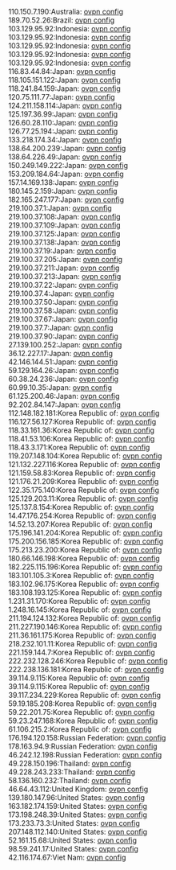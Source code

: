 110.150.7.190:Australia: [ovpn config](vpn/110_150_7_190.ovpn)  
189.70.52.26:Brazil: [ovpn config](vpn/189_70_52_26.ovpn)  
103.129.95.92:Indonesia: [ovpn config](vpn/103_129_95_92.ovpn)  
103.129.95.92:Indonesia: [ovpn config](vpn/103_129_95_92.ovpn)  
103.129.95.92:Indonesia: [ovpn config](vpn/103_129_95_92.ovpn)  
103.129.95.92:Indonesia: [ovpn config](vpn/103_129_95_92.ovpn)  
103.129.95.92:Indonesia: [ovpn config](vpn/103_129_95_92.ovpn)  
116.83.44.84:Japan: [ovpn config](vpn/116_83_44_84.ovpn)  
118.105.151.122:Japan: [ovpn config](vpn/118_105_151_122.ovpn)  
118.241.84.159:Japan: [ovpn config](vpn/118_241_84_159.ovpn)  
120.75.111.77:Japan: [ovpn config](vpn/120_75_111_77.ovpn)  
124.211.158.114:Japan: [ovpn config](vpn/124_211_158_114.ovpn)  
125.197.36.99:Japan: [ovpn config](vpn/125_197_36_99.ovpn)  
126.60.28.110:Japan: [ovpn config](vpn/126_60_28_110.ovpn)  
126.77.25.194:Japan: [ovpn config](vpn/126_77_25_194.ovpn)  
133.218.174.34:Japan: [ovpn config](vpn/133_218_174_34.ovpn)  
138.64.200.239:Japan: [ovpn config](vpn/138_64_200_239.ovpn)  
138.64.226.49:Japan: [ovpn config](vpn/138_64_226_49.ovpn)  
150.249.149.222:Japan: [ovpn config](vpn/150_249_149_222.ovpn)  
153.209.184.64:Japan: [ovpn config](vpn/153_209_184_64.ovpn)  
157.14.169.138:Japan: [ovpn config](vpn/157_14_169_138.ovpn)  
180.145.2.159:Japan: [ovpn config](vpn/180_145_2_159.ovpn)  
182.165.247.177:Japan: [ovpn config](vpn/182_165_247_177.ovpn)  
219.100.37.1:Japan: [ovpn config](vpn/219_100_37_1.ovpn)  
219.100.37.108:Japan: [ovpn config](vpn/219_100_37_108.ovpn)  
219.100.37.109:Japan: [ovpn config](vpn/219_100_37_109.ovpn)  
219.100.37.125:Japan: [ovpn config](vpn/219_100_37_125.ovpn)  
219.100.37.138:Japan: [ovpn config](vpn/219_100_37_138.ovpn)  
219.100.37.19:Japan: [ovpn config](vpn/219_100_37_19.ovpn)  
219.100.37.205:Japan: [ovpn config](vpn/219_100_37_205.ovpn)  
219.100.37.211:Japan: [ovpn config](vpn/219_100_37_211.ovpn)  
219.100.37.213:Japan: [ovpn config](vpn/219_100_37_213.ovpn)  
219.100.37.22:Japan: [ovpn config](vpn/219_100_37_22.ovpn)  
219.100.37.4:Japan: [ovpn config](vpn/219_100_37_4.ovpn)  
219.100.37.50:Japan: [ovpn config](vpn/219_100_37_50.ovpn)  
219.100.37.58:Japan: [ovpn config](vpn/219_100_37_58.ovpn)  
219.100.37.67:Japan: [ovpn config](vpn/219_100_37_67.ovpn)  
219.100.37.7:Japan: [ovpn config](vpn/219_100_37_7.ovpn)  
219.100.37.90:Japan: [ovpn config](vpn/219_100_37_90.ovpn)  
27.139.100.252:Japan: [ovpn config](vpn/27_139_100_252.ovpn)  
36.12.227.17:Japan: [ovpn config](vpn/36_12_227_17.ovpn)  
42.146.144.51:Japan: [ovpn config](vpn/42_146_144_51.ovpn)  
59.129.164.26:Japan: [ovpn config](vpn/59_129_164_26.ovpn)  
60.38.24.236:Japan: [ovpn config](vpn/60_38_24_236.ovpn)  
60.99.10.35:Japan: [ovpn config](vpn/60_99_10_35.ovpn)  
61.125.200.46:Japan: [ovpn config](vpn/61_125_200_46.ovpn)  
92.202.84.147:Japan: [ovpn config](vpn/92_202_84_147.ovpn)  
112.148.182.181:Korea Republic of: [ovpn config](vpn/112_148_182_181.ovpn)  
116.127.56.127:Korea Republic of: [ovpn config](vpn/116_127_56_127.ovpn)  
118.33.161.36:Korea Republic of: [ovpn config](vpn/118_33_161_36.ovpn)  
118.41.53.106:Korea Republic of: [ovpn config](vpn/118_41_53_106.ovpn)  
118.43.3.171:Korea Republic of: [ovpn config](vpn/118_43_3_171.ovpn)  
119.207.148.104:Korea Republic of: [ovpn config](vpn/119_207_148_104.ovpn)  
121.132.227.116:Korea Republic of: [ovpn config](vpn/121_132_227_116.ovpn)  
121.159.58.83:Korea Republic of: [ovpn config](vpn/121_159_58_83.ovpn)  
121.176.21.209:Korea Republic of: [ovpn config](vpn/121_176_21_209.ovpn)  
122.35.175.140:Korea Republic of: [ovpn config](vpn/122_35_175_140.ovpn)  
125.129.203.11:Korea Republic of: [ovpn config](vpn/125_129_203_11.ovpn)  
125.137.8.154:Korea Republic of: [ovpn config](vpn/125_137_8_154.ovpn)  
14.47.176.254:Korea Republic of: [ovpn config](vpn/14_47_176_254.ovpn)  
14.52.13.207:Korea Republic of: [ovpn config](vpn/14_52_13_207.ovpn)  
175.196.141.204:Korea Republic of: [ovpn config](vpn/175_196_141_204.ovpn)  
175.200.156.185:Korea Republic of: [ovpn config](vpn/175_200_156_185.ovpn)  
175.213.23.200:Korea Republic of: [ovpn config](vpn/175_213_23_200.ovpn)  
180.66.146.198:Korea Republic of: [ovpn config](vpn/180_66_146_198.ovpn)  
182.225.115.196:Korea Republic of: [ovpn config](vpn/182_225_115_196.ovpn)  
183.101.105.3:Korea Republic of: [ovpn config](vpn/183_101_105_3.ovpn)  
183.102.96.175:Korea Republic of: [ovpn config](vpn/183_102_96_175.ovpn)  
183.108.193.125:Korea Republic of: [ovpn config](vpn/183_108_193_125.ovpn)  
1.231.31.170:Korea Republic of: [ovpn config](vpn/1_231_31_170.ovpn)  
1.248.16.145:Korea Republic of: [ovpn config](vpn/1_248_16_145.ovpn)  
211.194.124.132:Korea Republic of: [ovpn config](vpn/211_194_124_132.ovpn)  
211.227.190.146:Korea Republic of: [ovpn config](vpn/211_227_190_146.ovpn)  
211.36.161.175:Korea Republic of: [ovpn config](vpn/211_36_161_175.ovpn)  
218.232.101.11:Korea Republic of: [ovpn config](vpn/218_232_101_11.ovpn)  
221.159.144.7:Korea Republic of: [ovpn config](vpn/221_159_144_7.ovpn)  
222.232.128.246:Korea Republic of: [ovpn config](vpn/222_232_128_246.ovpn)  
222.238.136.181:Korea Republic of: [ovpn config](vpn/222_238_136_181.ovpn)  
39.114.9.115:Korea Republic of: [ovpn config](vpn/39_114_9_115.ovpn)  
39.114.9.115:Korea Republic of: [ovpn config](vpn/39_114_9_115.ovpn)  
39.117.234.229:Korea Republic of: [ovpn config](vpn/39_117_234_229.ovpn)  
59.19.185.208:Korea Republic of: [ovpn config](vpn/59_19_185_208.ovpn)  
59.22.201.75:Korea Republic of: [ovpn config](vpn/59_22_201_75.ovpn)  
59.23.247.168:Korea Republic of: [ovpn config](vpn/59_23_247_168.ovpn)  
61.106.215.2:Korea Republic of: [ovpn config](vpn/61_106_215_2.ovpn)  
176.194.120.158:Russian Federation: [ovpn config](vpn/176_194_120_158.ovpn)  
178.163.94.9:Russian Federation: [ovpn config](vpn/178_163_94_9.ovpn)  
46.242.12.198:Russian Federation: [ovpn config](vpn/46_242_12_198.ovpn)  
49.228.150.196:Thailand: [ovpn config](vpn/49_228_150_196.ovpn)  
49.228.243.233:Thailand: [ovpn config](vpn/49_228_243_233.ovpn)  
58.136.160.232:Thailand: [ovpn config](vpn/58_136_160_232.ovpn)  
46.64.43.112:United Kingdom: [ovpn config](vpn/46_64_43_112.ovpn)  
139.180.147.96:United States: [ovpn config](vpn/139_180_147_96.ovpn)  
163.182.174.159:United States: [ovpn config](vpn/163_182_174_159.ovpn)  
173.198.248.39:United States: [ovpn config](vpn/173_198_248_39.ovpn)  
173.233.73.3:United States: [ovpn config](vpn/173_233_73_3.ovpn)  
207.148.112.140:United States: [ovpn config](vpn/207_148_112_140.ovpn)  
52.161.15.68:United States: [ovpn config](vpn/52_161_15_68.ovpn)  
98.59.241.17:United States: [ovpn config](vpn/98_59_241_17.ovpn)  
42.116.174.67:Viet Nam: [ovpn config](vpn/42_116_174_67.ovpn)  
